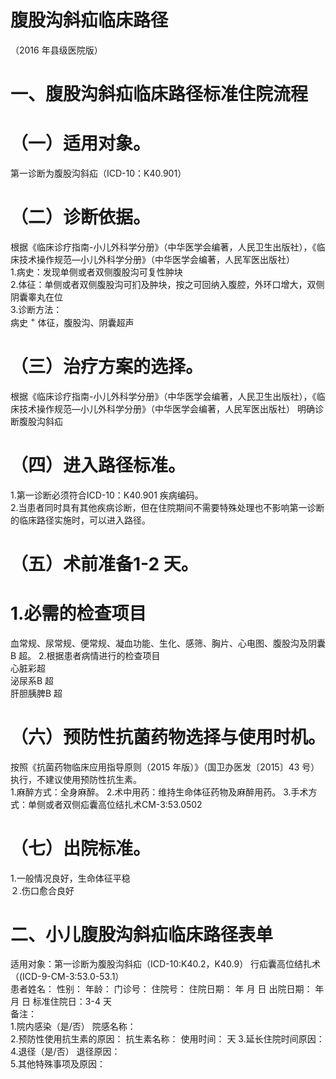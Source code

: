 # 腹股沟斜疝临床路径  
（2016 年县级医院版）  
# 一、腹股沟斜疝临床路径标准住院流程  
# （一）适用对象。  
第一诊断为腹股沟斜疝（ICD-10：K40.901）  
# （二）诊断依据。  
根据《临床诊疗指南-小儿外科学分册》（中华医学会编著，人民卫生出版社），《临床技术操作规范—小儿外科学分册》（中华医学会编著，人民军医出版社）  
1.病史：发现单侧或者双侧腹股沟可复性肿块  
2.体征：单侧或者双侧腹股沟可扪及肿块，按之可回纳入腹腔，外环口增大，双侧阴囊睾丸在位  
3.诊断方法：  
病史 $^+$ 体征，腹股沟、阴囊超声  
# （三）治疗方案的选择。  
根据《临床诊疗指南-小儿外科学分册》（中华医学会编著，人民卫生出版社），《临床技术操作规范—小儿外科学分册》（中华医学会编著，人民军医出版社）       明确诊断腹股沟斜疝  
# （四）进入路径标准。  
1.第一诊断必须符合ICD-10：K40.901 疾病编码。  
2.当患者同时具有其他疾病诊断，但在住院期间不需要特殊处理也不影响第一诊断的临床路径实施时，可以进入路径。  
# （五）术前准备1-2 天。  
# 1.必需的检查项目  
血常规、尿常规、便常规、凝血功能、生化、感筛、胸片、心电图、腹股沟及阴囊B 超。 2.根据患者病情进行的检查项目  
心脏彩超  
泌尿系B 超  
肝胆胰脾B 超  
# （六）预防性抗菌药物选择与使用时机。  
按照《抗菌药物临床应用指导原则（2015 年版）》（国卫办医发〔2015〕43 号）执行，不建议使用预防性抗生素。  
1.麻醉方式：全身麻醉。       2.术中用药：维持生命体征药物及麻醉用药。 3.手术方式：单侧或者双侧疝囊高位结扎术CM-3:53.0502  
# （七）出院标准。  
1.一般情况良好，生命体征平稳  
２.伤口愈合良好  
# 二、小儿腹股沟斜疝临床路径表单  
适用对象：第一诊断为腹股沟斜疝（ICD-10:K40.2，K40.9） 行疝囊高位结扎术（(ICD-9-CM-3:53.0-53.1）  
患者姓名：            性别：     年龄：     门诊号：         住院号：          住院日期：   年  月  日    出院日期：   年  月   日     标准住院日：3-4 天  
备注：  
1.院内感染（是/否）       院感名称：  
2.预防性使用抗生素的原因：                抗生素名称：         使用时间：   天 
3.延长住院时间原因：                                               
4.退径（是/否）     退径原因：                                      
5.其他特殊事项及原因：  